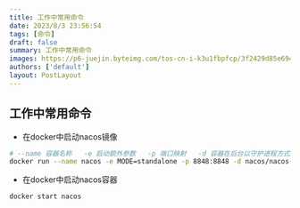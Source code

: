 ```yaml
---
title: 工作中常用命令
date: 2023/8/3 23:56:54
tags: [命令]
draft: false
summary: 工作中常用命令
images: https://p6-juejin.byteimg.com/tos-cn-i-k3u1fbpfcp/3f2429d85e694e2c83e047daf1b6f3c0~tplv-k3u1fbpfcp-watermark.image?
authors: ['default']
layout: PostLayout
---
```

## 工作中常用命令

- 在docker中启动nacos镜像

```sh
# --name 容器名称   -e 启动额外参数   -p 端口映射   -d 容器在后台以守护进程方式运行
docker run --name nacos -e MODE=standalone -p 8848:8848 -d nacos/nacos-server:latest
```

- 在docker中启动nacos容器

```sh
docker start nacos
```
